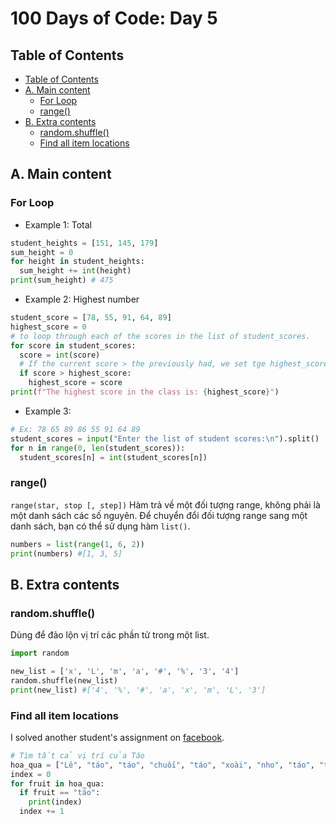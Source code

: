 # 100 Days of Code: Day 5

## Table of Contents

- [Table of Contents](#table-of-contents)
- [A. Main content](#a-main-content)
  - [For Loop](#for-loop)
  - [range()](#range)
- [B. Extra contents](#b-extra-contents)
  - [random.shuffle()](#randomshuffle)
  - [Find all item locations](#find-all-item-locations)

## A. Main content

### For Loop

- Example 1: Total

```python
student_heights = [151, 145, 179]
sum_height = 0
for height in student_heights:
  sum_height += int(height)
print(sum_height) # 475
```

- Example 2: Highest number

```python
student_score = [78, 55, 91, 64, 89]
highest_score = 0
# to loop through each of the scores in the list of student_scores.
for score in student_scores:
  score = int(score)
  # If the current score > the previously had, we set tge highest_score to that current score.
  if score > highest_score:
    highest_score = score
print(f"The highest score in the class is: {highest_score}")
```

- Example 3:

```python
# Ex: 78 65 89 86 55 91 64 89
student_scores = input("Enter the list of student scores:\n").split()
for n in range(0, len(student_scores)):
  student_scores[n] = int(student_scores[n])
```

### range()

`range(star, stop [, step])`
Hàm trả về một đối tượng range, không phải là một danh sách các số nguyên. Để chuyển đổi đối tượng range sang một danh sách, bạn có thể sử dụng hàm `list()`.

```python
numbers = list(range(1, 6, 2))
print(numbers) #[1, 3, 5]
```

## B. Extra contents

### random.shuffle()

Dùng để đảo lộn vị trí các phần tử trong một list.

```python
import random

new_list = ['x', 'L', 'm', 'a', '#', '%', '3', '4']
random.shuffle(new_list)
print(new_list) #['4', '%', '#', 'a', 'x', 'm', 'L', '3']
```

### Find all item locations

I solved another student's assignment on [facebook](https://www.facebook.com/groups/790427278627368/permalink/1172642740405818/).

```python
# Tìm tất cả vị trí của Táo
hoa_qua = ["Lê", "táo", "táo", "chuối", "táo", "xoài", "nho", "táo", "táo"]
index = 0
for fruit in hoa_qua:
  if fruit == "táo":
    print(index)
  index += 1
```
